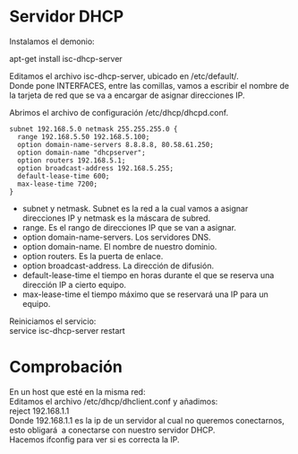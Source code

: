 # Servidor DHCP  

Instalamos el demonio:   

  apt-get install isc-dhcp-server  
  
Editamos el archivo isc-dhcp-server, ubicado en /etc/default/.  
Donde pone INTERFACES, entre las comillas, vamos a escribir el nombre de la tarjeta de red que se va a encargar de asignar direcciones IP.  

Abrimos el archivo de configuración /etc/dhcp/dhcpd.conf.  
~~~
subnet 192.168.5.0 netmask 255.255.255.0 {
  range 192.168.5.50 192.168.5.100;
  option domain-name-servers 8.8.8.8, 80.58.61.250;
  option domain-name "dhcpserver";
  option routers 192.168.5.1;
  option broadcast-address 192.168.5.255;
  default-lease-time 600;
  max-lease-time 7200;
}
~~~  

- subnet y netmask. Subnet es la red a la cual vamos a asignar direcciones IP y netmask es la máscara de subred.  
- range. Es el rango de direcciones IP que se van a asignar.  
- option domain-name-servers. Los servidores DNS.  
- option domain-name. El nombre de nuestro dominio.  
- option routers. Es la puerta de enlace.  
- option broadcast-address. La dirección de difusión.  
- default-lease-time el tiempo en horas durante el que se reserva una dirección IP a cierto equipo.  
- max-lease-time el tiempo máximo que se reservará una IP para un equipo.  

Reiniciamos el servicio:  
  service isc-dhcp-server restart 
  
  
# Comprobación  
En un host que esté en la misma red:  
Editamos el archivo /etc/dhcp/dhclient.conf  y añadimos:  
  reject 192.168.1.1  
Donde 192.168.1.1 es la ip de un servidor al cual no queremos conectarnos, esto obligará  a conectarse con nuestro servidor DHCP.  
Hacemos ifconfig para ver si es correcta la IP.  
  

  
